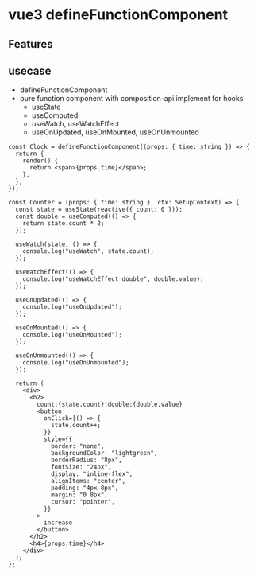 # vue3 defineFunctionComponent

## Features

## usecase

- defineFunctionComponent
- pure function component with composition-api implement for hooks
  - useState
  - useComputed
  - useWatch, useWatchEffect
  - useOnUpdated, useOnMounted, useOnUnmounted

```tsx
const Clock = defineFunctionComponent((props: { time: string }) => {
  return {
    render() {
      return <span>{props.time}</span>;
    },
  };
});

const Counter = (props: { time: string }, ctx: SetupContext) => {
  const state = useState(reactive({ count: 0 }));
  const double = useComputed(() => {
    return state.count * 2;
  });

  useWatch(state, () => {
    console.log("useWatch", state.count);
  });

  useWatchEffect(() => {
    console.log("useWatchEffect double", double.value);
  });

  useOnUpdated(() => {
    console.log("useOnUpdated");
  });

  useOnMounted(() => {
    console.log("useOnMounted");
  });

  useOnUnmounted(() => {
    console.log("useOnUnmounted");
  });

  return (
    <div>
      <h2>
        count:{state.count};double:{double.value}
        <button
          onClick={() => {
            state.count++;
          }}
          style={{
            border: "none",
            backgroundColor: "lightgreen",
            borderRadius: "8px",
            fontSize: "24px",
            display: "inline-flex",
            alignItems: "center",
            padding: "4px 8px",
            margin: "0 8px",
            cursor: "pointer",
          }}
        >
          increase
        </button>
      </h2>
      <h4>{props.time}</h4>
    </div>
  );
};
```
